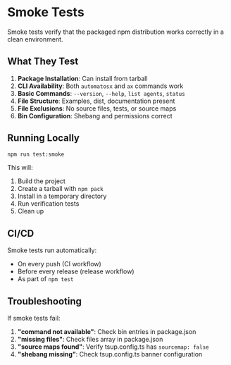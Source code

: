 # Smoke Tests

Smoke tests verify that the packaged npm distribution works correctly in a clean environment.

## What They Test

1. **Package Installation**: Can install from tarball
2. **CLI Availability**: Both `automatosx` and `ax` commands work
3. **Basic Commands**: `--version`, `--help`, `list agents`, `status`
4. **File Structure**: Examples, dist, documentation present
5. **File Exclusions**: No source files, tests, or source maps
6. **Bin Configuration**: Shebang and permissions correct

## Running Locally

```bash
npm run test:smoke
```

This will:
1. Build the project
2. Create a tarball with `npm pack`
3. Install in a temporary directory
4. Run verification tests
5. Clean up

## CI/CD

Smoke tests run automatically:
- On every push (CI workflow)
- Before every release (release workflow)
- As part of `npm test`

## Troubleshooting

If smoke tests fail:

1. **"command not available"**: Check bin entries in package.json
2. **"missing files"**: Check files array in package.json
3. **"source maps found"**: Verify tsup.config.ts has `sourcemap: false`
4. **"shebang missing"**: Check tsup.config.ts banner configuration
